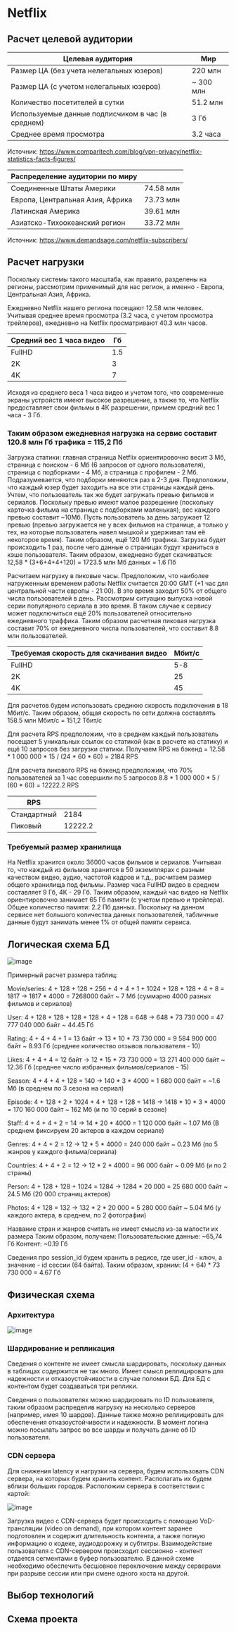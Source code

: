 # Netflix

## Расчет целевой аудитории

| Целевая аудитория                                 | Мир       |
|---------------------------------------------------|-----------|
| Размер ЦА (без учета нелегальных юзеров)          | 220 млн   |
| Размер ЦА (с учетом нелегальных юзеров)           | ~ 300 млн |
| Количество посетителей в сутки                    | 51.2 млн  |
| Используемые данные подписчиком в час (в среднем) | 3 Гб      |
| Среднее время просмотра                           | 3.2 часа  |

Источник: https://www.comparitech.com/blog/vpn-privacy/netflix-statistics-facts-figures/


| Распределение аудитории по миру   |           |
|-----------------------------------|-----------|
| Соединенные Штаты Америки         | 74.58 млн |
| Европа, Центральная Азия, Африка  | 73.73 млн |
| Латинская Америка                 | 39.61 млн |
| Азиатско-Тихоокеанский регион     | 33.72 млн |

Источник: https://www.demandsage.com/netflix-subscribers/ 

## Расчет нагрузки

Поскольку системы такого масштаба, как правило, разделены на регионы, рассмотрим применимый для нас регион, а именно - Европа, Центральная Азия, Африка.

Ежедневно Netflix нашего региона посещают 12.58 млн человек. Учитывая среднее время просмотра (3.2 часа, с учетом просмотра трейлеров), ежедневно на Netflix просматривают 40.3 млн часов.

| Средний вес 1 часа видео  | Гб  |
|---------------------------|-----|
| FullHD                    | 1.5 |
| 2K                        | 3   |
| 4K                        | 7   |

Исходя из среднего веса 1 часа видео и учетом того, что современные экраны устройств имеют высокое разрешение, а также то, что Netflix предоставляет свои фильмы в 4К разрешении, примем средний вес 1 часа - 3 Гб.
### Таким образом ежедневная нагрузка на сервис составит 120.8 млн Гб трафика = 115,2 Пб

Загрузка статики: главная страница Netflix ориентировочно весит 3 Мб, страница с поиском - 6 Мб (6 запросов от одного пользователя), страница с подборками - 4 Мб, а страница с профилем - 2 Мб. Подразумевается, что подборки меняются раз в 2-3 дня. Предположим, что каждый юзер будет заходить на все эти страницы каждый день. Учтем, что пользователь так же будет загружать превью фильмов и сериалов. Поскольку превью имеют малое разрешение (поскольку карточка фильма на странице с подборками маленькая), вес каждого превью составит ~10Мб. Пусть пользователь за день загружает 12 превью (превью загружается не у всех фильмов на странице, а только у тех, на которые пользователь навел мышкой и удерживал там её некоторое время). Таким образом, ещё 120 Мб трафика. Загрузка будет происходить 1 раз, после чего данные о страницах будут храниться в кэше пользователя. Таким образом, ежедневно будет скачиваться: 12,58 * (3+6+4+4+120) = 1723.5 млн Мб данных = 1.6 Пб 

Расчитаем нагрузку в пиковые часы. Предположим, что наиболее нагруженным временем работы Netflix считается 20:00 GMT (+1 час для центральной части европы  - 21:00). В это время заходит 50% от общего числа пользователей в день. Рассмотрим ситуацию выпуска новой серии популярного сериала в это время. В таком случае к сервису может подключиться ещё 20% пользователей относительно ежедневного траффика. Таким образом расчетная пиковая нагрузка составит 70% от ежедневного числа пользователей, что составит 8.8 млн пользователей.

| Требуемая скорость для скачивания видео  | Мбит/с  |
|------------------------------------------|---------|
| FullHD                                   | 5-8     |
| 2K                                       | 25      |
| 4K                                       | 45      |

Для расчетов будем использовать среднюю скорость подключения в 18 Мбит/с. Таким образом, общая скорость по сети должна составлять 158.5 млн Мбит/с = 151,2 Тбит/с

Для расчета RPS предположим, что в среднем каждый пользователь посещает 5 уникальных ссылок со статикой (как в расчете на статику) и ещё 10 запросов без загрузки статики. Получаем RPS на бэкенд = 12.58 * 1 000 000 * 15 / (24 * 60 * 60) = 2184 RPS

Для расчета пикового RPS на бэкенд предположим, что 70% пользователей за 1 час совершили по 5 запросов 
8.8 * 1 000 000 * 5 / (60 * 60) = 12222.2 RPS

| RPS          |         |
|--------------|---------|
| Стандартный  | 2184    |
| Пиковый      | 12222.2 |

### Требуемый размер хранилища

На Netflix хранится около 36000 часов фильмов и сериалов. Учитывая то, что каждый из фильмов хранится в 50 экземплярах с разным качеством видео, аудио, частотой кадров и т.д., расчитаем размер общего хранилища под фильмы. Размер часа FullHD видео в среднем составляет 9 Гб, 4К - 29 Гб. Таким образом, каждый час видео на Netflix ориентировочно занимает 65 Гб памяти (с учетом превью и трейлера). Общее количество памяти: 2.2 Пб данных.
Поскольку на данном сервисе нет большого количества данных пользователей, табличные данные будут занимать менее 1% от общей памяти сервиса.

## Логическая схема БД

![image](https://user-images.githubusercontent.com/71338063/201523548-9f9ac44f-49de-4c7e-a395-4f49aabaee7c.png)

Примерный расчет размера таблиц:

Movie/series: 4 + 128 + 128 + 256 + 4 + 4 + 1 + 1024 + 128 + 128 + 4 + 8 = 1817 -> 1817 * 4000 = 7268000 байт ~ 7 Мб (суммарно 4000 разных фильмов и сериалов)

User: 4 + 128 + 128 + 128 + 128 + 4 + 128 = 648 -> 648 * 73 730 000 = 47 777 040 000 байт ~ 44.45 Гб

Rating: 4 + 4 + 4 + 1 = 13 байт -> 13 * 10 * 73 730 000 = 9 584 900 000 байт ~ 8.93 Гб (среднее количество отзывов пользователя - 10)

Likes: 4 + 4 + 4 = 12 байт -> 12 * 15 * 73 730 000 = 13 271 400 000 байт ~ 12.36 Гб (среднее число избранных фильмов/сериалов - 15)

Season: 4 + 4 + 4 + 128 = 140 -> 140 * 3 * 4000 = 1 680 000 байт = ~1.6 Мб (в среднем по 3 сезона на сериал)

Episode: 4 + 128 + 2 + 1024 + 4 + 128 + 128 = 1418 -> 1418 * 10 * 3 * 4000 = 170 160 000 байт ~ 162 Мб (и по 10 серий в сезоне)

Staff: 4 + 4 + 4 + 2 = 14 -> 14 * 20 * 4000 = 1 120 000 байт ~ 1.07 Мб (В среднем фиксируем 20 актеров в каждом сериале)

Genres: 4 + 4 + 2 = 12 -> 12 * 5 * 4000 = 240 000 байт ~ 0.23 Мб (по 5 жанров у каждого фильма/сериала)

Countries: 4 + 4 + 2 = 12 -> 12 * 2 * 4000 = 96 000 байт ~ 0.09 Мб (и по 2 страны)

Person: 4 + 128 + 128 + 1024 = 1284 -> 1284 * 20 000 = 25 680 000 байт ~ 24.5 Мб (20 000 страниц актеров)

Photos: 4 + 128 = 132 -> 132 * 2 * 20 000 = 5 280 000 байт ~ 5.04 Мб (у каждого актера, в среднем, по 2 фотографии)

Название стран и жанров считать не имеет смысла из-за малости их размера
Таким образом, получаем: 
Пользовательские данные: ~65,74 Гб
Контент: ~0.19 Гб

Сведения про session_id будем хранить в редисе, где user_id - ключ, а значение - id сессии (64 байта). Таким образом, храним: (4 + 64) * 73 730 000 = 4.67 Гб

## Физическая схема
### Архитектура

![image](https://user-images.githubusercontent.com/71338063/201527540-d5ec816b-0922-4bea-8fe9-41ff98c8434d.png)

### Шардирование и репликация
Сведения о контенте не имеет смысла шардировать, поскольку данных в таблицах содержится не так много. Имеет смысл реплицировать для надежности и отказоустойчивости в случае поломки БД. Для БД с контентом будет создаваться три реплики.

Сведения о пользователях можно шардировать по ID пользователя, таким образом распределив нагрузку на несколько серверов (например, имея 10 шардов). Данные также можно реплицировать для обеспечения отказоустойчивости и надежности. В момент логина можно посылать запрос во все шарды и получать данне об ID пользователя.
 
### CDN сервера

Для снижения latency и нагрузки на сервера, будем использовать CDN сервера, на которых будем хранить контент. Располагать их будем вблизи больших городов. Расположим сервера в соответствии с картой:

![image](https://user-images.githubusercontent.com/71338063/201527893-a3181547-7293-490d-b45c-fb74196afe25.png)

Загрузка видео с CDN-сервера будет происходить с помощью VoD-трансляции (video on demand), при котором контент заранее подготовлен и содержит длительность контента, а также полную информацию о кодеке, аудиодорожку и субтитры. Взаимодействие пользователя с CDN-сервером происходит сессионно - контент отдается сегментами в буфер пользователю. В данной схеме необходимо обеспечить бесшовное переключение между серверами при разрыве сессии или при смене одного хоста на другой.

## Выбор технологий

## Схема проекта

